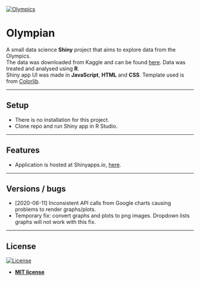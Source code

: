 <a href="https://kiml1.shinyapps.io/olympian/"><img src="https://miro.medium.com/max/3600/1*2g_uOUQmzmj_02Uh71hYtQ.png" alt="Olympics"></a>

# Olympian
A small data science <b>Shiny</b> project that aims to explore data from the Olympics.<br>
The data was downloaded from Kaggle and can be found <a href="https://www.kaggle.com/heesoo37/120-years-of-olympic-history-athletes-and-results/data">here</a>. 
Data was treated and analysed using <b>R</b>.<br>
Shiny app UI was made in <b>JavaScript</b>, <b>HTML</b> and <b>CSS</b>. Template used is from <a href="https://colorlib.com/">Colorlib</a>.

---

## Setup

- There is no installation for this project.
- Clone repo and run Shiny app in R Studio.

---

## Features

- Application is hosted at Shinyapps.io, <a href="https://kiml1.shinyapps.io/olympian/">here</a>.

---

## Versions / bugs

- [2020-06-11] Inconsistent API calls from Google charts causing problems to render graphs/plots.
- Temporary fix: convert graphs and plots to png images. Dropdown lists graphs will not work with this fix.

---

## License

[![License](http://img.shields.io/:license-mit-blue.svg?style=flat-square)](http://badges.mit-license.org)

- **[MIT license](http://opensource.org/licenses/mit-license.php)**
